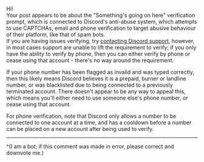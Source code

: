 Hi!  
Your post appears to be about the "Something's going on here" verification prompt, which is connected to Discord's anti-abuse system, which attempts to use CAPTCHAs, email and phone verification to target abusive behaviour of their platform, like that of spam bots.  
If you are having issues verifying, try [contacting Discord support](https://dis.gd/support), however, in most cases support are unable to lift the requirement to verify; if you only have the ability to verify by phone, then you can either verify by phone or cease using that account - there's no way around the requirement.

If your phone number has been flagged as invalid and was typed correctly, then this likely means Discord believes it is a prepaid, burner or landline number, or was blacklisted due to being connected to a previously terminated account. There doesn't appear to be any way to appeal this, which means you'll either need to use someone else's phone number, or cease using that account.

For phone verification, note that Discord only allows a number to be connected to one account at a time, and has a cooldown before a number can be placed on a new account after being used to verify.
- - -

^(I am a bot; if this comment was made in error, please correct and downvote me.)